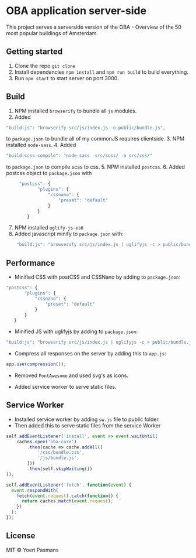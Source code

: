 # OBA application server-side

This project serves a serverside version of the OBA - Overview of the 50 most popular buildings of Amsterdam.

## Getting started

1.  Clone the repo `git clone`
2.  Install dependencies `npm install` and `npm run build` to build everything.
3.  Run `npm start` to start server on port 3000.

## Build

1.  NPM installed `browserify` to bundle all `js` modules.
2.  Added
```javascript
"build:js": "browserify src/js/index.js -o public/bundle.js",
```
to `package.json` to bundle all of my commonJS requires clientside.
3.  NPM installed `node-sass`.
4.  Added
```javascript
"build:scss-compile": "node-sass  src/scss/ -o src/css/"
```
to `package.json` to compile scss to css.
5.  NPM installed `postcss`.
6.  Added postcss object to `package.json` with
```javascript
     "postcss": {
            "plugins": {
                "cssnano": {
                    "preset": "default"
                }
            }
        }
```
7. NPM installed `uglify-js-es6`
8. Added javascript minify to `package.json` with:
```javascript
    "build:js": "browserify src/js/index.js | uglifyjs -c > public/bundle.js",
```

## Performance

- Minified CSS with postCSS and CSSNano by adding to `package.json`:
```javascript
"postcss": {
	   "plugins": {
		   "cssnano": {
			   "preset": "default"
		   }
	   }
   }
```

- Minified JS with uglifyjs by adding to `package.json`:
```javascript
"build:js": "browserify src/js/index.js | uglifyjs -c > public/bundle.js",
```

- Compress all responses on the server by adding this to `app.js`:
```javascript
app.use(compression());
```

- Removed `FontAwesome` and used svg's as icons.

- Added service worker to serve static files.

## Service Worker

- Installed service worker by adding `sw.js` file to public folder.
- Then added this to serve static files from the service Worker

```javascript
self.addEventListener('install', event => event.waitUntil(
    caches.open('oba-core')
        .then(cache => cache.addAll([
            '/css/bundle.css',
			'/js/bundle.js',
        ]))
        .then(self.skipWaiting())
));

self.addEventListener('fetch', function(event) {
  event.respondWith(
    fetch(event.request).catch(function() {
      return caches.match(event.request);
    })
  );
});
```

## License

MIT © Yoeri Pasmans
